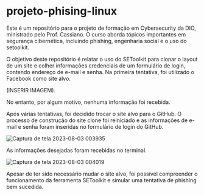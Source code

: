 # projeto-phising-linux
Este é um repositório para o projeto de formação em Cybersecurity da DIO, ministrado pelo Prof. Cassiano. O curso aborda tópicos importantes em segurança cibernética, incluindo phishing, engenharia social e o uso do setoolkit.

O objetivo deste repositório é relatar o uso do SEToolkit para clonar o layout de um site e colher informações credenciais de um formulário de login, contendo endereço de e-mail e senha. Na primeira tentativa, foi utilizado o Facebook como site alvo. 

(INSERIR IMAGEM). 

No entanto, por algum motivo, nenhuma informação foi recebida. 

Após várias tentativas, foi decidido trocar o site alvo para o GitHub. O processo de construção do site clone foi reiniciado e as informações de e-mail e senha foram inseridas no formulário de login do GitHub. 

![Captura de tela 2023-08-03 003935](https://github.com/OlStudios/projeto-phising-linux/assets/95282667/80c94988-e739-4470-b765-5e580c13aeb0)


As informações desejadas foram recebidas no terminal. 

![Captura de tela 2023-08-03 004019](https://github.com/OlStudios/projeto-phising-linux/assets/95282667/6ce2af57-391b-41d9-81ac-dcc9094acba5)


Apesar de ter sido necessário mudar o site alvo, foi possível compreender o funcionamento da ferramenta SEToolkit e simular uma tentativa de phishing bem sucedida.
